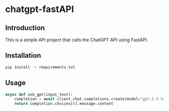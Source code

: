 # chatgpt-fastAPI

## Introduction
This is a simple API project that calls the ChatGPT API using FastAPI.

## Installation

```bash
pip install -r requirements.txt
```

## Usage

```python
async def ask_gpt(input_text):
    completion = await client.chat.completions.create(model="gpt-3.5-turbo", messages=[{"role": "user", "content": input_text}])
    return completion.choices[0].message.content
```
